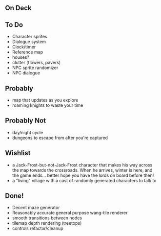 ## On Deck


## To Do

* Character sprites
* Dialogue system
* Clock/timer
* Reference map
* houses?
* clutter (flowers, pavers)
* NPC sprite randomizer
* NPC dialogue

## Probably

* map that updates as you explore
* roaming knights to waste your time

## Probably Not

* day/night cycle
* dungeons to escape from after you're captured

## Wishlist

* a Jack-Frost-but-not-Jack-Frost character that makes his way across the map towards the crossroads. When he arrives, winter is here, and the game ends... better hope you have the lords on board before then!
* a "living" village with a cast of randomly generated characters to talk to 

## Done!

* Decent maze generator
* Reasonably accurate general purpose wang-tile renderer
* smooth transitions between nodes
* tilemap depth rendering (treetops)
* controls refactor/cleanup
